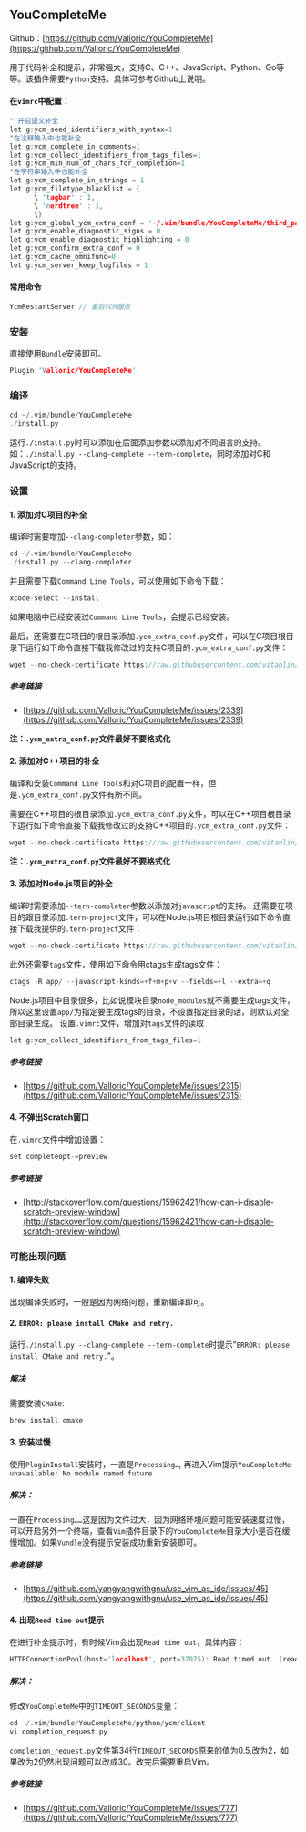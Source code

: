 
## YouCompleteMe

Github：[https://github.com/Valloric/YouCompleteMe](https://github.com/Valloric/YouCompleteMe)

用于代码补全和提示，非常强大，支持C、C++、JavaScript、Python、Go等等。该插件需要`Python`支持。具体可参考Github上说明。

#### 在`vimrc`中配置：

```c
" 开启语义补全
let g:ycm_seed_identifiers_with_syntax=1
"在注释输入中也能补全
let g:ycm_complete_in_comments=1
let g:ycm_collect_identifiers_from_tags_files=1
let g:ycm_min_num_of_chars_for_completion=1
"在字符串输入中也能补全
let g:ycm_complete_in_strings = 1
let g:ycm_filetype_blacklist = {
      \ 'tagbar' : 1,
      \ 'nerdtree' : 1,
      \}
let g:ycm_global_ycm_extra_conf = '~/.vim/bundle/YouCompleteMe/third_party/ycmd/cpp/ycm/.ycm_extra_conf.py'
let g:ycm_enable_diagnostic_signs = 0
let g:ycm_enable_diagnostic_highlighting = 0
let g:ycm_confirm_extra_conf = 0
let g:ycm_cache_omnifunc=0
let g:ycm_server_keep_logfiles = 1

```

#### 常用命令
```c
YcmRestartServer // 重启YCM服务
```

### 安装

直接使用`Bundle`安装即可。
```c
Plugin 'Valloric/YouCompleteMe'
```

### 编译

```c
cd ~/.vim/bundle/YouCompleteMe
./install.py
```
运行`./install.py`时可以添加在后面添加参数以添加对不同语言的支持。如：`./install.py --clang-complete --tern-complete`，同时添加对C和JavaScript的支持。

### 设置


#### 1. 添加对C项目的补全

编译时需要增加`--clang-completer`参数，如：
```c
cd ~/.vim/bundle/YouCompleteMe
./install.py --clang-completer
```

并且需要下载`Command Line Tools`，可以使用如下命令下载：
```c
xcode-select --install
```
如果电脑中已经安装过`Command Line Tools`，会提示已经安装。

最后，还需要在C项目的根目录添加`.ycm_extra_conf.py`文件，可以在C项目根目录下运行如下命令直接下载我修改过的支持C项目的`.ycm_extra_conf.py`文件：
```c
wget --no-check-certificate https://raw.githubusercontent.com/vitahlin/Vim/master/YouCompleteMe/c/.ycm_extra_conf.py
```

##### 参考链接

- [https://github.com/Valloric/YouCompleteMe/issues/2339](https://github.com/Valloric/YouCompleteMe/issues/2339)

**注：`.ycm_extra_conf.py`文件最好不要格式化**

#### 2. 添加对C++项目的补全

编译和安装`Command Line Tools`和对C项目的配置一样，但是`.ycm_extra_conf.py`文件有所不同。

需要在C++项目的根目录添加`.ycm_extra_conf.py`文件，可以在C++项目根目录下运行如下命令直接下载我修改过的支持C++项目的`.ycm_extra_conf.py`文件：
```c
wget --no-check-certificate https://raw.githubusercontent.com/vitahlin/Vim/master/YouCompleteMe/cpp/.ycm_extra_conf.py
```

**注：`.ycm_extra_conf.py`文件最好不要格式化**

#### 3. 添加对Node.js项目的补全

编译时需要添加`--tern-completer`参数以添加对`javascript`的支持。
还需要在项目的跟目录添加`.tern-project`文件，可以在Node.js项目根目录运行如下命令直接下载我提供的`.tern-project`文件：
```c
wget --no-check-certificate https://raw.githubusercontent.com/vitahlin/Vim/master/YouCompleteMe/js/.tern-project
```
此外还需要`tags`文件，使用如下命令用ctags生成tags文件：
```c
ctags -R app/ --javascript-kinds=+f+m+p+v --fields=+l --extra=+q
```
Node.js项目中目录很多，比如说模块目录`node_modules`就不需要生成tags文件，所以这里设置`app/`为指定要生成tags的目录，不设置指定目录的话，则默认对全部目录生成。
设置`.vimrc`文件，增加对`tags`文件的读取
```c
let g:ycm_collect_identifiers_from_tags_files=1 
```

##### 参考链接

- [https://github.com/Valloric/YouCompleteMe/issues/2315](https://github.com/Valloric/YouCompleteMe/issues/2315)


#### 4. 不弹出Scratch窗口

在`.vimrc`文件中增加设置：
```c
set completeopt-=preview
```

##### 参考链接

- [http://stackoverflow.com/questions/15962421/how-can-i-disable-scratch-preview-window](http://stackoverflow.com/questions/15962421/how-can-i-disable-scratch-preview-window)



### 可能出现问题

#### 1. 编译失败

出现编译失败时，一般是因为网络问题，重新编译即可。

#### 2. `ERROR: please install CMake and retry.`

运行`./install.py --clang-complete --tern-complete`时提示"`ERROR: please install CMake and retry.`"。

##### 解决
需要安装`CMake`:
```c 
brew install cmake
```

#### 3. 安装过慢
使用`PluginInstall`安装时，一直是`Processing…`, 再进入Vim提示`YouCompleteMe unavailable: No module named future`

##### 解决：

一直在`Processing……`这是因为文件过大，因为网络环境问题可能安装速度过慢，可以开启另外一个终端，查看`Vim`插件目录下的`YouCompleteMe`目录大小是否在缓慢增加。如果`Vundle`没有提示安装成功重新安装即可。

##### 参考链接
- [https://github.com/yangyangwithgnu/use_vim_as_ide/issues/45](https://github.com/yangyangwithgnu/use_vim_as_ide/issues/45)

#### 4. 出现`Read time out`提示
在进行补全提示时，有时候Vim会出现`Read time out`，具体内容：
```c
HTTPConnectionPool(host='localhost', port=37075): Read timed out. (read timeout=0.5)
```

##### 解决：

修改`YouCompleteMe`中的`TIMEOUT_SECONDS`变量：
```c
cd ~/.vim/bundle/YouCompleteMe/python/ycm/client
vi completion_request.py
```
`completion_request.py`文件第34行`TIMEOUT_SECONDS`原来的值为0.5,改为2，如果改为2仍然出现问题可以改成30。改完后需要重启Vim。

##### 参考链接 
- [https://github.com/Valloric/YouCompleteMe/issues/777](https://github.com/Valloric/YouCompleteMe/issues/777)


